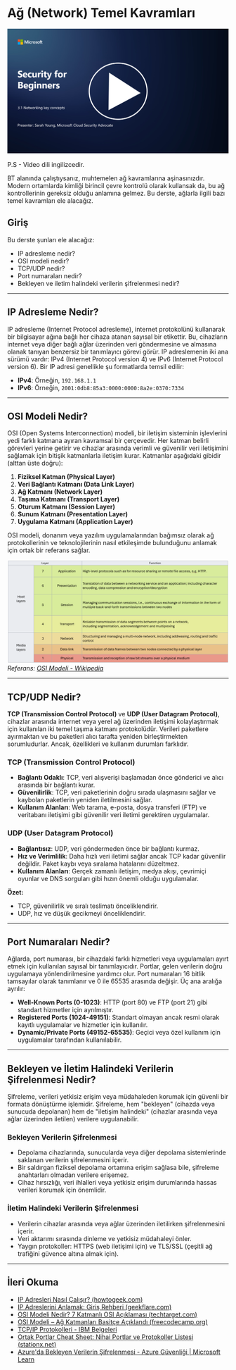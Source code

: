 # Ağ (Network) Temel Kavramları

[![Videoyu İzle](images/3-1_placeholder.png)](https://learn-video.azurefd.net/vod/player?id=1d8606a8-8357-4dae-8b8f-0a13c3fddd7a)

P.S - Video dili ingilizcedir.

BT alanında çalıştıysanız, muhtemelen ağ kavramlarına aşinasınızdır. Modern ortamlarda kimliği birincil çevre kontrolü olarak kullansak da, bu ağ kontrollerinin gereksiz olduğu anlamına gelmez. Bu derste, ağlarla ilgili bazı temel kavramları ele alacağız.

## Giriş

Bu derste şunları ele alacağız:

- IP adresleme nedir?
- OSI modeli nedir?
- TCP/UDP nedir?
- Port numaraları nedir?
- Bekleyen ve iletim halindeki verilerin şifrelenmesi nedir?

---

## IP Adresleme Nedir?

IP adresleme (Internet Protocol adresleme), internet protokolünü kullanarak bir bilgisayar ağına bağlı her cihaza atanan sayısal bir etikettir. Bu, cihazların internet veya diğer bağlı ağlar üzerinden veri göndermesine ve almasına olanak tanıyan benzersiz bir tanımlayıcı görevi görür. IP adreslemenin iki ana sürümü vardır: IPv4 (Internet Protocol version 4) ve IPv6 (Internet Protocol version 6). Bir IP adresi genellikle şu formatlarda temsil edilir:

- **IPv4**: Örneğin, `192.168.1.1`
- **IPv6**: Örneğin, `2001:0db8:85a3:0000:0000:8a2e:0370:7334`

---

## OSI Modeli Nedir?

OSI (Open Systems Interconnection) modeli, bir iletişim sisteminin işlevlerini yedi farklı katmana ayıran kavramsal bir çerçevedir. Her katman belirli görevleri yerine getirir ve cihazlar arasında verimli ve güvenilir veri iletişimini sağlamak için bitişik katmanlarla iletişim kurar. Katmanlar aşağıdaki gibidir (alttan üste doğru):

1. **Fiziksel Katman (Physical Layer)**
2. **Veri Bağlantı Katmanı (Data Link Layer)**
3. **Ağ Katmanı (Network Layer)**
4. **Taşıma Katmanı (Transport Layer)**
5. **Oturum Katmanı (Session Layer)**
6. **Sunum Katmanı (Presentation Layer)**
7. **Uygulama Katmanı (Application Layer)**

OSI modeli, donanım veya yazılım uygulamalarından bağımsız olarak ağ protokollerinin ve teknolojilerinin nasıl etkileşimde bulunduğunu anlamak için ortak bir referans sağlar.

![image](/images/osilayers.png)  
_Referans: [OSI Modeli - Wikipedia](https://tr.wikipedia.org/wiki/OSI_modeli)_

---

## TCP/UDP Nedir?

**TCP (Transmission Control Protocol)** ve **UDP (User Datagram Protocol)**, cihazlar arasında internet veya yerel ağ üzerinden iletişimi kolaylaştırmak için kullanılan iki temel taşıma katmanı protokolüdür. Verileri paketlere ayırmaktan ve bu paketleri alıcı tarafta yeniden birleştirmekten sorumludurlar. Ancak, özellikleri ve kullanım durumları farklıdır.

### **TCP (Transmission Control Protocol)**

- **Bağlantı Odaklı**: TCP, veri alışverişi başlamadan önce gönderici ve alıcı arasında bir bağlantı kurar.
- **Güvenilirlik**: TCP, veri paketlerinin doğru sırada ulaşmasını sağlar ve kaybolan paketlerin yeniden iletilmesini sağlar.
- **Kullanım Alanları**: Web tarama, e-posta, dosya transferi (FTP) ve veritabanı iletişimi gibi güvenilir veri iletimi gerektiren uygulamalar.

### **UDP (User Datagram Protocol)**

- **Bağlantısız**: UDP, veri göndermeden önce bir bağlantı kurmaz.
- **Hız ve Verimlilik**: Daha hızlı veri iletimi sağlar ancak TCP kadar güvenilir değildir. Paket kaybı veya sıralama hatalarını düzeltmez.
- **Kullanım Alanları**: Gerçek zamanlı iletişim, medya akışı, çevrimiçi oyunlar ve DNS sorguları gibi hızın önemli olduğu uygulamalar.

**Özet:**  
- TCP, güvenilirlik ve sıralı teslimatı önceliklendirir.  
- UDP, hız ve düşük gecikmeyi önceliklendirir.  

---

## Port Numaraları Nedir?

Ağlarda, port numarası, bir cihazdaki farklı hizmetleri veya uygulamaları ayırt etmek için kullanılan sayısal bir tanımlayıcıdır. Portlar, gelen verilerin doğru uygulamaya yönlendirilmesine yardımcı olur. Port numaraları 16 bitlik tamsayılar olarak tanımlanır ve 0 ile 65535 arasında değişir. Üç ana aralığa ayrılır:

- **Well-Known Ports (0-1023)**: HTTP (port 80) ve FTP (port 21) gibi standart hizmetler için ayrılmıştır.
- **Registered Ports (1024-49151)**: Standart olmayan ancak resmi olarak kayıtlı uygulamalar ve hizmetler için kullanılır.
- **Dynamic/Private Ports (49152-65535)**: Geçici veya özel kullanım için uygulamalar tarafından kullanılabilir.

---

## Bekleyen ve İletim Halindeki Verilerin Şifrelenmesi Nedir?

Şifreleme, verileri yetkisiz erişim veya müdahaleden korumak için güvenli bir formata dönüştürme işlemidir. Şifreleme, hem "bekleyen" (cihazda veya sunucuda depolanan) hem de "iletişim halindeki" (cihazlar arasında veya ağlar üzerinden iletilen) verilere uygulanabilir.

### **Bekleyen Verilerin Şifrelenmesi**

- Depolama cihazlarında, sunucularda veya diğer depolama sistemlerinde saklanan verilerin şifrelenmesini içerir.
- Bir saldırgan fiziksel depolama ortamına erişim sağlasa bile, şifreleme anahtarları olmadan verilere erişemez.
- Cihaz hırsızlığı, veri ihlalleri veya yetkisiz erişim durumlarında hassas verileri korumak için önemlidir.

### **İletim Halindeki Verilerin Şifrelenmesi**

- Verilerin cihazlar arasında veya ağlar üzerinden iletilirken şifrelenmesini içerir.
- Veri aktarımı sırasında dinleme ve yetkisiz müdahaleyi önler.
- Yaygın protokoller: HTTPS (web iletişimi için) ve TLS/SSL (çeşitli ağ trafiğini güvence altına almak için).

---

## İleri Okuma

- [IP Adresleri Nasıl Çalışır? (howtogeek.com)](https://www.howtogeek.com/341307/how-do-ip-addresses-work/)  
- [IP Adreslerini Anlamak: Giriş Rehberi (geekflare.com)](https://geekflare.com/understanding-ip-address/)  
- [OSI Modeli Nedir? 7 Katmanlı OSI Açıklaması (techtarget.com)](https://www.techtarget.com/searchnetworking/definition/OSI)  
- [OSI Modeli – Ağ Katmanları Basitçe Açıklandı (freecodecamp.org)](https://www.freecodecamp.org/news/osi-model-networking-layers-explained-in-plain-english/)  
- [TCP/IP Protokolleri - IBM Belgeleri](https://www.ibm.com/docs/en/aix/7.3?topic=protocol-tcpip-protocols)  
- [Ortak Portlar Cheat Sheet: Nihai Portlar ve Protokoller Listesi (stationx.net)](https://www.stationx.net/common-ports-cheat-sheet/)  
- [Azure'da Bekleyen Verilerin Şifrelenmesi - Azure Güvenliği | Microsoft Learn](https://learn.microsoft.com/azure/security/fundamentals/encryption-atrest?WT.mc_id=academic-96948-sayoung)
